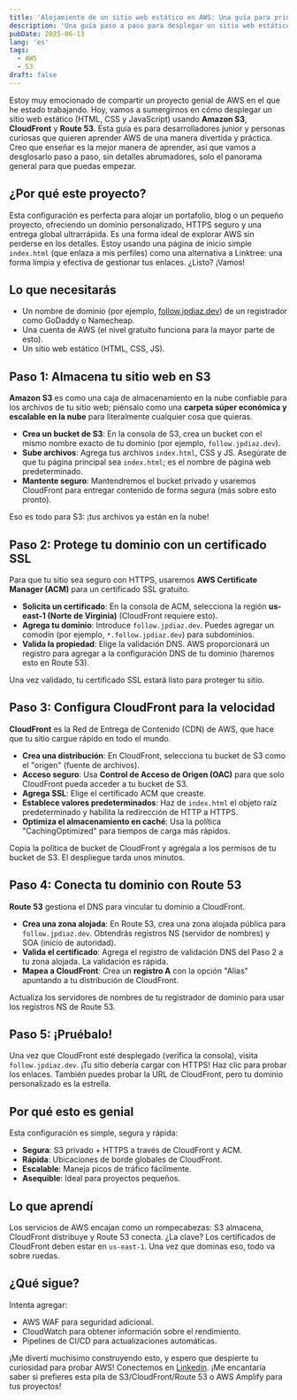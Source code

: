 ```yaml
---
title: 'Alojamiento de un sitio web estático en AWS: Una guía para principiantes'
description: 'Una guía paso a paso para desplegar un sitio web estático usando servicios de AWS.'
pubDate: 2025-06-13
lang: 'es'
tags:
  - AWS
  - S3
draft: false
---
```


Estoy muy emocionado de compartir un proyecto genial de AWS en el que he estado trabajando. Hoy, vamos a sumergirnos en cómo desplegar un sitio web estático (HTML, CSS y JavaScript) usando **Amazon S3**, **CloudFront** y **Route 53**. Esta guía es para desarrolladores junior y personas curiosas que quieren aprender AWS de una manera divertida y práctica. Creo que enseñar es la mejor manera de aprender, así que vamos a desglosarlo paso a paso, sin detalles abrumadores, solo el panorama general para que puedas empezar.

## ¿Por qué este proyecto?

Esta configuración es perfecta para alojar un portafolio, blog o un pequeño proyecto, ofreciendo un dominio personalizado, HTTPS seguro y una entrega global ultrarrápida. Es una forma ideal de explorar AWS sin perderse en los detalles. Estoy usando una página de inicio simple `index.html` (que enlaza a mis perfiles) como una alternativa a Linktree: una forma limpia y efectiva de gestionar tus enlaces. ¿Listo? ¡Vamos!

## Lo que necesitarás

- Un nombre de dominio (por ejemplo, [follow.jpdiaz.dev](https://follow.jpdiaz.dev)) de un registrador como GoDaddy o Namecheap.
- Una cuenta de AWS (el nivel gratuito funciona para la mayor parte de esto).
- Un sitio web estático (HTML, CSS, JS).

## Paso 1: Almacena tu sitio web en S3

**Amazon S3** es como una caja de almacenamiento en la nube confiable para los archivos de tu sitio web; piénsalo como una **carpeta súper económica y escalable en la nube** para literalmente cualquier cosa que quieras.

- **Crea un bucket de S3**: En la consola de S3, crea un bucket con el mismo nombre exacto de tu dominio (por ejemplo, `follow.jpdiaz.dev`).
- **Sube archivos**: Agrega tus archivos `index.html`, CSS y JS. Asegúrate de que tu página principal sea `index.html`; es el nombre de página web predeterminado.
- **Mantente seguro**: Mantendremos el bucket privado y usaremos CloudFront para entregar contenido de forma segura (más sobre esto pronto).

Eso es todo para S3: ¡tus archivos ya están en la nube!

## Paso 2: Protege tu dominio con un certificado SSL

Para que tu sitio sea seguro con HTTPS, usaremos **AWS Certificate Manager (ACM)** para un certificado SSL gratuito.

- **Solicita un certificado**: En la consola de ACM, selecciona la región **us-east-1 (Norte de Virginia)** (CloudFront requiere esto).
- **Agrega tu dominio**: Introduce `follow.jpdiaz.dev`. Puedes agregar un comodín (por ejemplo, `*.follow.jpdiaz.dev`) para subdominios.
- **Valida la propiedad**: Elige la validación DNS. AWS proporcionará un registro para agregar a la configuración DNS de tu dominio (haremos esto en Route 53).

Una vez validado, tu certificado SSL estará listo para proteger tu sitio.

## Paso 3: Configura CloudFront para la velocidad

**CloudFront** es la Red de Entrega de Contenido (CDN) de AWS, que hace que tu sitio cargue rápido en todo el mundo.

- **Crea una distribución**: En CloudFront, selecciona tu bucket de S3 como el "origen" (fuente de archivos).
- **Acceso seguro**: Usa **Control de Acceso de Origen (OAC)** para que solo CloudFront pueda acceder a tu bucket de S3.
- **Agrega SSL**: Elige el certificado ACM que creaste.
- **Establece valores predeterminados**: Haz de `index.html` el objeto raíz predeterminado y habilita la redirección de HTTP a HTTPS.
- **Optimiza el almacenamiento en caché**: Usa la política "CachingOptimized" para tiempos de carga más rápidos.

Copia la política de bucket de CloudFront y agrégala a los permisos de tu bucket de S3. El despliegue tarda unos minutos.

## Paso 4: Conecta tu dominio con Route 53

**Route 53** gestiona el DNS para vincular tu dominio a CloudFront.

- **Crea una zona alojada**: En Route 53, crea una zona alojada pública para `follow.jpdiaz.dev`. Obtendrás registros NS (servidor de nombres) y SOA (inicio de autoridad).
- **Valida el certificado**: Agrega el registro de validación DNS del Paso 2 a tu zona alojada. La validación es rápida.
- **Mapea a CloudFront**: Crea un **registro A** con la opción "Alias" apuntando a tu distribución de CloudFront.

Actualiza los servidores de nombres de tu registrador de dominio para usar los registros NS de Route 53.

## Paso 5: ¡Pruébalo!

Una vez que CloudFront esté desplegado (verifica la consola), visita `follow.jpdiaz.dev`. ¡Tu sitio debería cargar con HTTPS! Haz clic para probar los enlaces. También puedes probar la URL de CloudFront, pero tu dominio personalizado es la estrella.

## Por qué esto es genial

Esta configuración es simple, segura y rápida:

- **Segura**: S3 privado + HTTPS a través de CloudFront y ACM.
- **Rápida**: Ubicaciones de borde globales de CloudFront.
- **Escalable**: Maneja picos de tráfico fácilmente.
- **Asequible**: Ideal para proyectos pequeños.

## Lo que aprendí

Los servicios de AWS encajan como un rompecabezas: S3 almacena, CloudFront distribuye y Route 53 conecta. ¿La clave? Los certificados de CloudFront deben estar en `us-east-1`. Una vez que dominas eso, todo va sobre ruedas.

## ¿Qué sigue?

Intenta agregar:

- AWS WAF para seguridad adicional.
- CloudWatch para obtener información sobre el rendimiento.
- Pipelines de CI/CD para actualizaciones automáticas.

¡Me divertí muchísimo construyendo esto, y espero que despierte tu curiosidad para probar AWS! Conectemos en [Linkedin](https://www.linkedin.com/in/1diazdev). ¡Me encantaría saber si prefieres esta pila de S3/CloudFront/Route 53 o AWS Amplify para tus proyectos!
